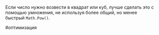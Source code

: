 Если число нужно возвести в квадрат или куб, лучше сделать это с помощью умножения, не используя более общий, но менее быстрый `Math.Pow()`.

#оптимизация